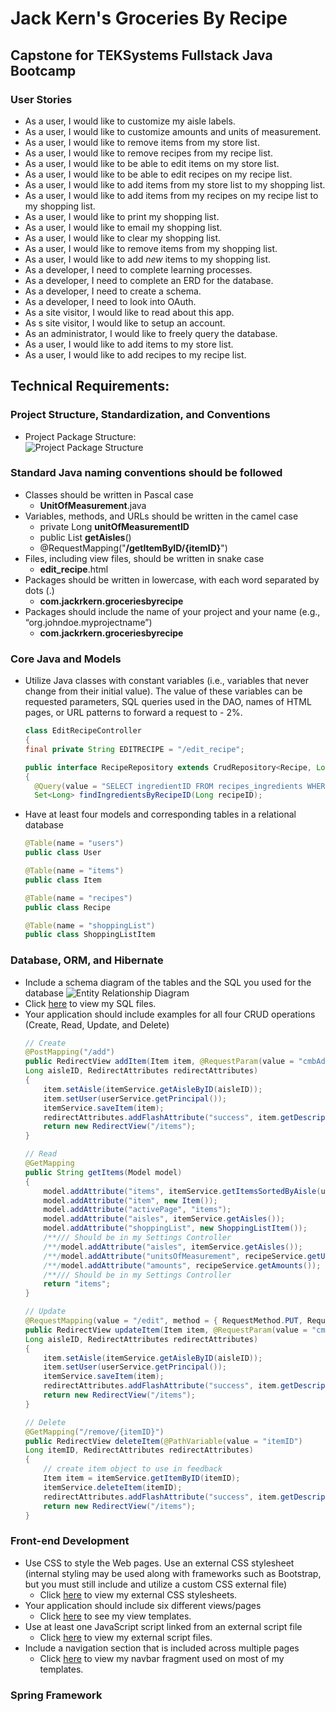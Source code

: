 # Jack Kern's Groceries By Recipe
## Capstone for TEKSystems Fullstack Java Bootcamp

### User Stories
- As a user, I would like to customize my aisle labels.
- As a user, I would like to customize amounts and units of measurement.
- As a user, I would like to remove items from my store list.
- As a user, I would like to remove recipes from my recipe list.
- As a user, I would like to be able to edit items on my store list.
- As a user, I would like to be able to edit recipes on my recipe list.
- As a user, I would like to add items from my store list to my shopping list.
- As a user, I would like to add items from my recipes on my recipe list to my shopping list.
- As a user, I would like to print my shopping list.
- As a user, I would like to email my shopping list.
- As a user, I would like to clear my shopping list.
- As a user, I would like to remove items from my shopping list.
- As a user, I would like to add *new* items to my shopping list.
- As a developer, I need to complete learning processes.
- As a developer, I need to complete an ERD for the database.
- As a developer, I need to create a schema.
- As a developer, I need to look into OAuth.
- As a site visitor, I would like to read about this app.
- As s site visitor, I would like to setup an account.
- As an administrator, I would like to freely query the database.
- As a user, I would like to add items to my store list.
- As a user, I would like to add recipes to my recipe list.

## Technical Requirements:  
### Project Structure, Standardization, and Conventions  
- Project Package Structure:  
![Project Package Structure](https://user-images.githubusercontent.com/3833611/176082844-20c8c652-d73b-43cf-906d-6de2a39b1fec.png)  
### Standard Java naming conventions should be followed  
- Classes should be written in Pascal case  
  - **UnitOfMeasurement**.java  
- Variables, methods, and URLs should be written in the camel case  
  - private Long **unitOfMeasurementID**  
  - public List<Aisle> **getAisles**()
  - @RequestMapping("**/getItemByID/{itemID}**")  
- Files, including view files, should be written in snake case  
  - **edit_recipe**.html
- Packages should be written in lowercase, with each word separated by dots (.)
  - **com.jackrkern.groceriesbyrecipe**
- Packages should include the name of your project and your name (e.g., “org.johndoe.myprojectname”)
  - **com.jackrkern.groceriesbyrecipe**
### Core Java and Models  
- Utilize Java classes with constant variables (i.e., variables that never change from their initial value). The value of these variables can be requested parameters, SQL queries used in the DAO, names of HTML pages, or URL patterns to forward a request to - 2%.
  ```java
  class EditRecipeController
  {
  final private String EDITRECIPE = "/edit_recipe";
  ```
  ```java
  public interface RecipeRepository extends CrudRepository<Recipe, Long>
  {
    @Query(value = "SELECT ingredientID FROM recipes_ingredients WHERE recipeID = ?1", nativeQuery = true)
    Set<Long> findIngredientsByRecipeID(Long recipeID);
  ```
- Have at least four models and corresponding tables in a relational database  
  ```java
  @Table(name = "users")
  public class User
  ```
  ```java
  @Table(name = "items") 
  public class Item 
  ```
  ```java
  @Table(name = "recipes")
  public class Recipe
  ```
  ```java
  @Table(name = "shoppingList")
  public class ShoppingListItem 
  ```
### Database, ORM, and Hibernate  
  - Include a schema diagram of the tables and the SQL you used for the database
    ![Entity Relationship Diagram](https://user-images.githubusercontent.com/3833611/176085339-a86b14e0-485a-42f5-85c6-b60ef6a84084.png)
  - Click [here](https://github.com/squeekems/groceriesbyrecipe/tree/main/SQL) to view my SQL files.
  - Your application should include examples for all four CRUD operations (Create, Read, Update, and Delete)
	```java
	// Create
	@PostMapping("/add")
	public RedirectView addItem(Item item, @RequestParam(value = "cmbAddAisle")
	Long aisleID, RedirectAttributes redirectAttributes)
	{
		item.setAisle(itemService.getAisleByID(aisleID));
		item.setUser(userService.getPrincipal());
		itemService.saveItem(item);
		redirectAttributes.addFlashAttribute("success", item.getDescription() + " Added");
		return new RedirectView("/items");
	}
	```
	```java
	// Read
	@GetMapping
	public String getItems(Model model)
	{
		model.addAttribute("items", itemService.getItemsSortedByAisle(userService.getPrincipal()));
		model.addAttribute("item", new Item());
		model.addAttribute("activePage", "items");
		model.addAttribute("aisles", itemService.getAisles());
		model.addAttribute("shoppingList", new ShoppingListItem());
		/**/// Should be in my Settings Controller
		/**/model.addAttribute("aisles", itemService.getAisles());
		/**/model.addAttribute("unitsOfMeasurement", recipeService.getUnitsOfMeasurement());
		/**/model.addAttribute("amounts", recipeService.getAmounts());
		/**/// Should be in my Settings Controller
		return "items";
	}
	```
	```java
	// Update
	@RequestMapping(value = "/edit", method = { RequestMethod.PUT, RequestMethod.GET })
	public RedirectView updateItem(Item item, @RequestParam(value = "cmbEditAisle")
	Long aisleID, RedirectAttributes redirectAttributes)
	{
		item.setAisle(itemService.getAisleByID(aisleID));
		item.setUser(userService.getPrincipal());
		itemService.saveItem(item);
		redirectAttributes.addFlashAttribute("success", item.getDescription() + " Edited");
		return new RedirectView("/items");
	}
	```
	```java
	// Delete
	@GetMapping("/remove/{itemID}")
	public RedirectView deleteItem(@PathVariable(value = "itemID")
	Long itemID, RedirectAttributes redirectAttributes)
	{
		// create item object to use in feedback
		Item item = itemService.getItemByID(itemID);
		itemService.deleteItem(itemID);
		redirectAttributes.addFlashAttribute("success", item.getDescription() + " Removed");
		return new RedirectView("/items");
	}
	```
### Front-end Development  
- Use CSS to style the Web pages. Use an external CSS stylesheet (internal styling may be used along with frameworks such as Bootstrap, but you must still include and utilize a custom CSS external file)  
  - Click [here](https://github.com/squeekems/groceriesbyrecipe/tree/main/src/main/resources/static/style) to view my external CSS stylesheets.
- Your application should include six different views/pages  
  - Click [here](https://github.com/squeekems/groceriesbyrecipe/tree/main/src/main/resources/templates) to see my view templates.
- Use at least one JavaScript script linked from an external script file  
  - Click [here](https://github.com/squeekems/groceriesbyrecipe/tree/main/src/main/resources/static/script) to view my external script files.
- Include a navigation section that is included across multiple pages
  - Click [here](https://github.com/squeekems/groceriesbyrecipe/blob/main/src/main/resources/templates/fragments/nav.html) to view my navbar fragment used on most of my templates.
### Spring Framework
